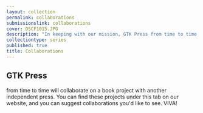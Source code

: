 ```yaml
---
layout: collection
permalink: collaborations
submissionslink: collaborations
cover: DSCF1015.JPG
description: "In keeping with our mission, GTK Press from time to time will collaborate on a book project with another independent press. You can find these projects under this tab on our website, and you can suggest collaborations you&amp;#x27;d like to see. VIVA!"
collectiontype: series
published: true
title: Collaborations
---
```



## GTK Press 
from time to time will collaborate on a book project with another independent press. You can find these projects under this tab on our website, and you can suggest collaborations you'd like to see. VIVA!
